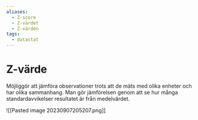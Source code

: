 ```yaml
---
aliases:
  - Z-score
  - Z-värdet
  - Z-värden
tags:
  - datastat
---
```

# Z-värde 
Möjliggör att jämföra observationer trots att de mäts med olika enheter och har olika sammanhang. 
Man gör jämförelsen genom att se hur många standardavvikelser resultatet är från medelvärdet. 

![[Pasted image 20230907205207.png]]
